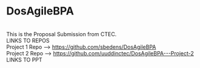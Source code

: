 # DosAgileBPA
<br /> This is the Proposal Submission from CTEC.
<br /> LINKS TO REPOS
<br />Project 1 Repo --> https://github.com/sbedens/DosAgileBPA
<br />Project 2 Repo --> https://github.com/uuddinctec/DosAgileBPA---Project-2
<br /> LINKS TO PPT
<br />
